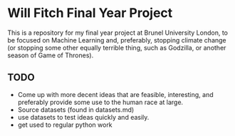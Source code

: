# Will Fitch Final Year Project

This is a repository for my final year project at Brunel University London, to be focused on Machine Learning and, preferably, stopping climate change (or stopping some other equally terrible thing, such as Godzilla, or another season of Game of Thrones).

## TODO 
- Come up with more decent ideas that are feasible, interesting, and preferably provide some use to the human race at large.  
- Source datasets (found in datasets.md) 
- use datasets to test ideas quickly and easily. 
- get used to regular python work
